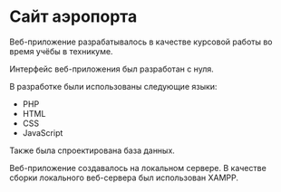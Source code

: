 # Сайт аэропорта

Веб-приложение разрабатывалось в качестве курсовой работы во время учёбы в техникуме.

Интерфейс веб-приложения был разработан с нуля.

В разработке были использованы следующие языки:
- PHP
- HTML
- CSS
- JavaScript

Также была спроектирована база данных.

Веб-приложение создавалось на локальном сервере. В качестве сборки локального веб-сервера был использован XAMPP.
